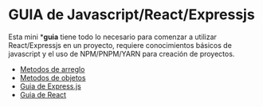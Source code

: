 # GUIA de Javascript/React/Expressjs
Esta mini ***guia** tiene todo lo necesario para comenzar a utilizar React/Expressjs en un proyecto, requiere conocimientos básicos de javascript y el uso de NPM/PNPM/YARN para creación de proyectos.

- [Metodos de arreglo]('https://github.com/ufedev/Breve-gu-a-Javascript-React-Express/blob/main/MetodosArreglos.md')
- [Metodos de objetos]('https://github.com/ufedev/Breve-gu-a-Javascript-React-Express/blob/main/MetodosObjetos.md')
- [Guia de Express.js]('https://github.com/ufedev/Breve-gu-a-Javascript-React-Express/blob/main/Expressjs.md')
- [Guia de React]('https://github.com/ufedev/Breve-gu-a-Javascript-React-Express/blob/main/ReactGuia.md')
